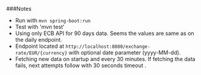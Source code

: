 
###Notes
- Run with `mvn spring-boot:run`
- Test with 'mvn test'
- Using only ECB API for 90 days data. Seems the values are same as on the daily endpoint.
- Endpoint located at `http://localhost:8080/exchange-rate/EUR/{currency}` with optional date parameter (yyyy-MM-dd).
- Fetching new data on startup and every 30 minutes. If fetching the data fails, next attempts follow with 30 seconds timeout  .
